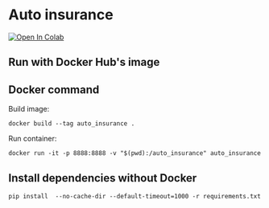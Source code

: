 # Auto insurance

[![Open In Colab](https://colab.research.google.com/assets/colab-badge.svg)](https://colab.research.google.com/github/tqa236/auto-insurance/blob/main/Train.ipynb)

## Run with Docker Hub's image


## Docker command

Build image:

```console
docker build --tag auto_insurance .
```

Run container:

```console
docker run -it -p 8888:8888 -v "$(pwd):/auto_insurance" auto_insurance
```

## Install dependencies without Docker

```console
pip install  --no-cache-dir --default-timeout=1000 -r requirements.txt
```